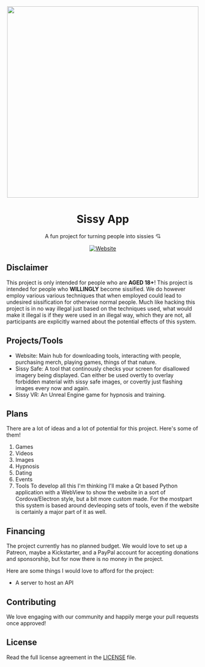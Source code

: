<div align="center">
<img src="banner.png" width="500">
  
# Sissy App
A fun project for turning people into sissies 💘

[![Website](https://img.shields.io/website?down_message=offline&style=for-the-badge&up_message=online&url=https%3A%2F%2Fsissyenterprises.github.io%2FSissyApp%2F)](https://sissyenterprises.github.io/SissyApp/)
</div>

## Disclaimer
This project is only intended for people who are **AGED 18+**! This project is intended for people who **WILLINGLY** become sissified. We do however employ various various techniques that when employed could lead to undesired sissification for otherwise normal people. Much like hacking this project is in no way illegal just based on the techniques used, what would make it illegal is if they were used in an illegal way, which they are not,  all participants are explicitly warned about the potential effects of this system.

## Projects/Tools
  - Website: Main hub for downloading tools, interacting with people, purchasing merch, playing games, things of that nature.
  - Sissy Safe: A tool that continously checks your screen for disallowed imagery being displayed. Can either be used overtly to overlay forbidden material with sissy safe images, or covertly just flashing images every now and again.
  - Sissy VR: An Unreal Engine game for hypnosis and training.

## Plans
There are a lot of ideas and a lot of potential for this project. Here's some of them!
  1. Games
  2. Videos
  3. Images
  4. Hypnosis
  5. Dating
  6. Events
  7. Tools
To develop all this I'm thinking I'll make a Qt based Python application with a WebView to show the website in a sort of Cordova/Electron style, but a bit more custom made. For the mostpart this system is based around devleoping sets of tools, even if the website is certainly a major part of it as well.

## Financing
The project currently has no planned budget. We would love to set up a Patreon, maybe a Kickstarter, and a PayPal account for accepting donations and sponsorship, but for now there is no money in the project.

Here are some things I would love to afford for the project:
  - A server to host an API

## Contributing
We love engaging with our community and happily merge your pull requests once approved!

## License
Read the full license agreement in the [LICENSE](LICENSE) file.

